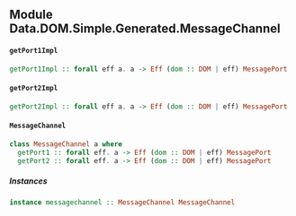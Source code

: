 ## Module Data.DOM.Simple.Generated.MessageChannel

#### `getPort1Impl`

``` purescript
getPort1Impl :: forall eff a. a -> Eff (dom :: DOM | eff) MessagePort
```

#### `getPort2Impl`

``` purescript
getPort2Impl :: forall eff a. a -> Eff (dom :: DOM | eff) MessagePort
```

#### `MessageChannel`

``` purescript
class MessageChannel a where
  getPort1 :: forall eff. a -> Eff (dom :: DOM | eff) MessagePort
  getPort2 :: forall eff. a -> Eff (dom :: DOM | eff) MessagePort
```

##### Instances
``` purescript
instance messagechannel :: MessageChannel MessageChannel
```


